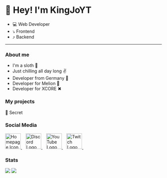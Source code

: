 # 👋 Hey! I'm KingJoYT
- 💻 Web Developer
- ⤵ Frontend
- ⤴ Backend

---
### About me
- I'm a sloth 🦥
- Just chilling all day long ✌
- Developer from Germany 📌
- Developer for Melion 🍉
- Developer for XCORE ✖

<h3> My projects </h3>
<p>🤫 Secret</p>

<h3> Social Media </h3>
<p>
    <a href="https://kingjo.ml/" target="_blank">
        <img src="https://cdn-icons-png.flaticon.com/512/841/841364.png" alt="Homepage Icon" style="width: 50px; height: 50px;">
    </a>&nbsp;&nbsp;
    <a href="https://discord.com/users/436555443641384961" target="_blank">
        <img src="https://discord.com/assets/3437c10597c1526c3dbd98c737c2bcae.svg" alt="Discord Logo" style="width: 50px; height: 50px;">
    </a>&nbsp;&nbsp;
    <a href="https://www.youtube.com/channel/UCLNtpHjXuNtIrVjLOM3VgLQ" target="_blank">
        <img src="https://cdn-icons-png.flaticon.com/512/1384/1384060.png" alt="YouTube Logo" style="width: 50px; height: 50px;">
    </a>&nbsp;&nbsp;
    <a href="https://www.twitch.tv/kingjo_yt" target="_blank">
        <img src="https://cdn-icons-png.flaticon.com/512/2111/2111668.png" alt="Twitch Logo" style="width: 50px; height: 50px;">
    </a>&nbsp;&nbsp;
</p>

<h3> Stats </h3>
<img src="https://github-readme-stats.vercel.app/api?username=KingJoYT&hide=contribs,prs&show_icons=true&hide_border=true&title_color=000">
<img src="https://github-readme-stats.vercel.app/api/top-langs/?username=KingJoYT&layout=compact&hide_border=true">